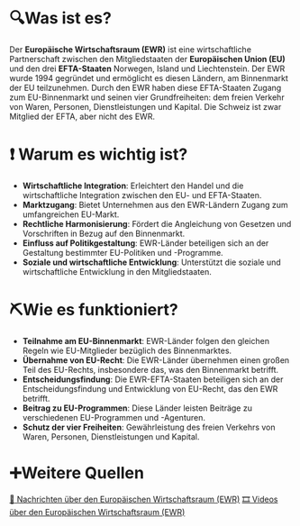# 🔍Was ist es?
Der **Europäische Wirtschaftsraum (EWR)** ist eine wirtschaftliche Partnerschaft zwischen den Mitgliedstaaten der **Europäischen Union (EU)** und den drei **EFTA-Staaten** Norwegen, Island und Liechtenstein. Der EWR wurde 1994 gegründet und ermöglicht es diesen Ländern, am Binnenmarkt der EU teilzunehmen. Durch den EWR haben diese EFTA-Staaten Zugang zum EU-Binnenmarkt und seinen vier Grundfreiheiten: dem freien Verkehr von Waren, Personen, Dienstleistungen und Kapital. Die Schweiz ist zwar Mitglied der EFTA, aber nicht des EWR.

# ❗ Warum es wichtig ist?
- **Wirtschaftliche Integration**: Erleichtert den Handel und die wirtschaftliche Integration zwischen den EU- und EFTA-Staaten.
- **Marktzugang**: Bietet Unternehmen aus den EWR-Ländern Zugang zum umfangreichen EU-Markt.
- **Rechtliche Harmonisierung**: Fördert die Angleichung von Gesetzen und Vorschriften in Bezug auf den Binnenmarkt.
- **Einfluss auf Politikgestaltung**: EWR-Länder beteiligen sich an der Gestaltung bestimmter EU-Politiken und -Programme.
- **Soziale und wirtschaftliche Entwicklung**: Unterstützt die soziale und wirtschaftliche Entwicklung in den Mitgliedstaaten.

# ⛏Wie es funktioniert?
- **Teilnahme am EU-Binnenmarkt**: EWR-Länder folgen den gleichen Regeln wie EU-Mitglieder bezüglich des Binnenmarktes.
- **Übernahme von EU-Recht**: Die EWR-Länder übernehmen einen großen Teil des EU-Rechts, insbesondere das, was den Binnenmarkt betrifft.
- **Entscheidungsfindung**: Die EWR-EFTA-Staaten beteiligen sich an der Entscheidungsfindung und Entwicklung von EU-Recht, das den EWR betrifft.
- **Beitrag zu EU-Programmen**: Diese Länder leisten Beiträge zu verschiedenen EU-Programmen und -Agenturen.
- **Schutz der vier Freiheiten**: Gewährleistung des freien Verkehrs von Waren, Personen, Dienstleistungen und Kapital.

# ➕Weitere Quellen
[📄 Nachrichten über den Europäischen Wirtschaftsraum (EWR)](https://www.google.com/search?q=Europ%C3%A4ischer+Wirtschaftsraum&tbm=nws)
[🎞 Videos über den Europäischen Wirtschaftsraum (EWR)](https://www.google.com/search?q=Europ%C3%A4ischer+Wirtschaftsraum&tbm=vid)